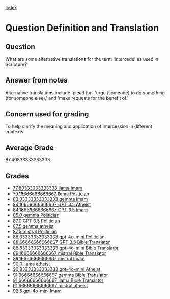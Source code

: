 
[Index](../../index.md)
# Question Definition and Translation
## Question
What are some alternative translations for the term 'intercede' as used in Scripture?

## Answer from notes
Alternative translations include 'plead for,' 'urge (someone) to do something (for someone else),' and 'make requests for the benefit of.'

## Concern used for grading
To help clarify the meaning and application of intercession in different contexts.

## Average Grade
87.40833333333333

## Grades
 * [77.83333333333333 llama Imam](../answers/llama_Imam/Definition_and_Translation.md)
 * [79.16666666666667 llama Politician](../answers/llama_Politician/Definition_and_Translation.md)
 * [83.33333333333333 gemma Imam](../answers/gemma_Imam/Definition_and_Translation.md)
 * [84.16666666666667 GPT 3.5 Atheist](../answers/GPT_3.5_Atheist/Definition_and_Translation.md)
 * [84.16666666666667 GPT 3.5 Imam](../answers/GPT_3.5_Imam/Definition_and_Translation.md)
 * [85.0 gemma Politician](../answers/gemma_Politician/Definition_and_Translation.md)
 * [87.0 GPT 3.5 Politician](../answers/GPT_3.5_Politician/Definition_and_Translation.md)
 * [87.5 gemma atheist](../answers/gemma_atheist/Definition_and_Translation.md)
 * [87.5 mistral Politician](../answers/mistral_Politician/Definition_and_Translation.md)
 * [88.33333333333333 gpt-4o-mini Politician](../answers/gpt-4o-mini_Politician/Definition_and_Translation.md)
 * [88.66666666666667 GPT 3.5 Bible Translator](../answers/GPT_3.5_Bible_Translator/Definition_and_Translation.md)
 * [88.83333333333333 gpt-4o-mini Bible Translator](../answers/gpt-4o-mini_Bible_Translator/Definition_and_Translation.md)
 * [89.16666666666667 mistral Bible Translator](../answers/mistral_Bible_Translator/Definition_and_Translation.md)
 * [89.16666666666667 mistral Imam](../answers/mistral_Imam/Definition_and_Translation.md)
 * [90.0 llama atheist](../answers/llama_atheist/Definition_and_Translation.md)
 * [90.83333333333333 gpt-4o-mini Atheist](../answers/gpt-4o-mini_Atheist/Definition_and_Translation.md)
 * [91.66666666666667 gemma Bible Translator](../answers/gemma_Bible_Translator/Definition_and_Translation.md)
 * [91.66666666666667 llama Bible Translator](../answers/llama_Bible_Translator/Definition_and_Translation.md)
 * [91.66666666666667 mistral atheist](../answers/mistral_atheist/Definition_and_Translation.md)
 * [92.5 gpt-4o-mini Imam](../answers/gpt-4o-mini_Imam/Definition_and_Translation.md)

